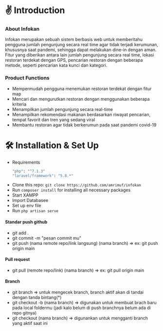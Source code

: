 # ✌ Introduction

### About Infokan

Infokan merupakan sebuah sistem berbasis web untuk memberitahu pengguna jumlah pengunjung secara real time agar tidak terjadi kerumunan, khususnya saat pandemi, sehingga dapat melakukan dine-in dengan aman. Fitur yang diberikan antara lain jumlah pengunjung secara real time, lokasi restoran terdekat dengan GPS, pencarian restoran dengan beberapa metode, seperti pencarian kata kunci dan kategori.

### Product Functions

- Mempermudah pengguna menemukan restoran terdekat dengan fitur map
- Mencari dan mengurutkan restoran dengan menggunakan beberapa kriteria
- Menampilkan jumlah pengunjung secara real-time
- Menampilkan rekomendasi makanan berdasarkan riwayat pencarian, tempat favorit dan
tren yang sedang viral
- Membantu restoran agar tidak berkerumun pada saat pandemi covid-19

# 🛠 Installation & Set Up
* Requirements 
    ```sh
   "php": "^7.1.3"
   "laravel/framework": "5.8.*"
   ``` 
* Clone this repo: ``` git clone https://github.com/amrimuf/infokan ```
* Run ``` composer install ``` for installing all necessary packages
* Start XAMPP
* Import Databasee
* Set up env file
* Run ``` php artisan serve ```
#### Standar push github
* git add .
* git commit -m "pesan commit mu"
* git push (nama remote repo/link langsung) (nama branch) => ex: git push origin main
#### Pull request
* git pull (remote repo/link) (nama branch) => ex: git pull origin main
#### Branch
* git branch => untuk mengecek branch, branch aktif akan di tandai dengan tanda bintang(*)
* git checkout -b (nama branch) => digunakan untuk membuat brach baru pada local foldermu (jadi kalo belum di push branchnya belum ada di repo gitnya) 
* git checkout (nama branch) => digunankan untuk mengganti branch yang aktif saat ini

